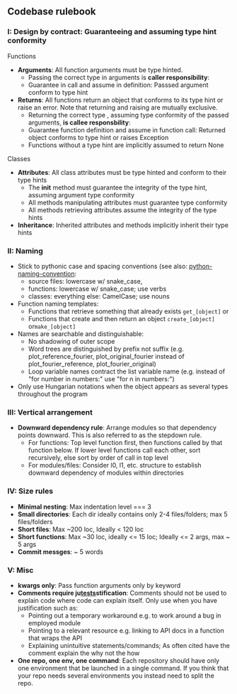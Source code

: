 ## Codebase rulebook

### I: Design by contract: Guaranteeing and assuming type hint conformity

Functions
- **Arguments**: All function arguments must be type hinted.
     - Passing the correct type in arguments is **caller responsibility**:
     - Guarantee in call and assume in definition: Passsed argument conform to type hint
- **Returns**: All functions return an object that conforms to its type hint or raise an error. Note that returning and raising are mutually exclusive.
    - Returning the correct type , assuming type conformity of the passed arguments, **is callee responsbility**: 
    - Guarantee function definition and assume in function call: Returned object conforms to type hint or raises Exception
    - Functions without a type hint are implicitly assumed to return None

Classes
   - **Attributes**: All class attributes must be type hinted and conform to their type hints
     - The __init__ method must guarantee the integrity of the type hint, assuming argument type conformity
     - All methods manipulating attributes must guarantee type conformity
     - All methods retrieving attributes assume the integrity of the type hints
   - **Inheritance**: Inherited attributes and methods implicitly inherit their type hints

### II: Naming

- Stick to pythonic case and spacing conventions (see also: [python-naming-convention](https://github.com/naming-convention/naming-convention-guides/tree/master/python):
  - source files: lowercase w/ snake_case, 
  - functions:  lowercase w/ snake_case; use verbs
  - classes: everything else: CamelCase; use nouns
- Function naming templates:
	- Functions that retrieve something that already exists `get_[object]` or
 	- Functions that create and then return an object `create_[object]` or`make_[object]`
- Names are searchable and distinguishable:
	- No shadowing of outer scope
	- Word trees are distinguished by prefix not suffix (e.g. plot_reference_fourier, plot_original_fourier instead of plot_fourier_reference, plot_fourier_original)
 	- Loop variable names contract the list variable name (e.g. instead of "for number in numbers:" use "for n in numbers:")
- Only use Hungarian notations when the object appears as several types throughout the program

### III: Vertical arrangement

- **Downward dependency rule**: Arrange modules so that dependency points downward. This is also referred to as the stepdown rule.
	- For functions: Top level function first, then functions called by that function below. If lower level functions call each other, sort recursively, else sort by order of call in top level
	- For modules/files: Consider l0, l1, etc. structure to establish downward dependency of modules within directories

### IV: Size rules

- **Minimal nesting**: Max indentation level === 3 
- **Small directories**: Each dir ideally contains only 2-4 files/folders; max 5 files/folders
- **Short files**: Max ~200 loc, Ideally < 120 loc
- **Short functions**: Max ~30 loc, ideally <= 15 loc; Ideally <= 2 args, max ~ 5 args
- **Commit messges**: ~ 5 words
  

### V: Misc

- **kwargs only**: Pass function arguments only by keyword
- **Comments require ju[tests](tests)stification**: Comments should not be used to explain code where code can explain itself. Only use when you have justification such as:
	- Pointing out a temporary workaround e.g. to work around a bug in employed module
   	- Pointing to a relevant resource e.g. linking to API docs in a function that wraps the API
 	- Explaining unintuitive statements/commands; As often cited have the comment explain the why not the how
- **One repo, one env, one command**: Each repository should have only one environment that be launched in a single command. If you think that your repo needs several environments you instead need to split the repo.
